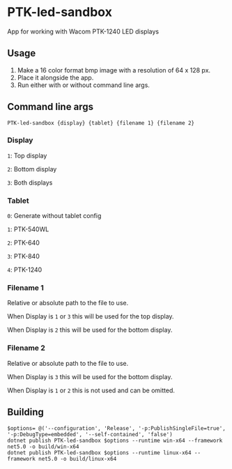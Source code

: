 # PTK-led-sandbox
App for working with Wacom PTK-1240 LED displays

## Usage
1. Make a 16 color format bmp image with a resolution of 64 x 128 px.
2. Place it alongside the app.
3. Run either with or without command line args.

## Command line args

```
PTK-led-sandbox {display} {tablet} {filename 1} {filename 2}
```

### Display

`1`: Top display

`2`: Bottom display

`3`: Both displays

### Tablet

`0`: Generate without tablet config

`1`: PTK-540WL

`2`: PTK-640

`3`: PTK-840

`4`: PTK-1240

### Filename 1

Relative or absolute path to the file to use. 

When Display is `1` or `3` this will be used for the top display.

When Display is `2` this will be used for the bottom display.

### Filename 2 

Relative or absolute path to the file to use. 

When Display is `3` this will be used for the bottom display.

When Display is `1` or `2` this is not used and can be omitted.

## Building

```
$options= @('--configuration', 'Release', '-p:PublishSingleFile=true', '-p:DebugType=embedded', '--self-contained', 'false')
dotnet publish PTK-led-sandbox $options --runtime win-x64 --framework net5.0 -o build/win-x64
dotnet publish PTK-led-sandbox $options --runtime linux-x64 --framework net5.0 -o build/linux-x64
```